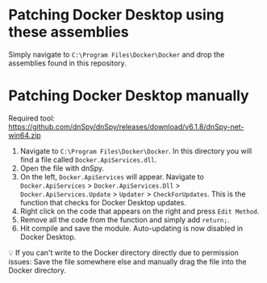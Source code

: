 # Patching Docker Desktop using these assemblies

Simply navigate to `C:\Program Files\Docker\Docker` and drop the assemblies found in this repository.

# Patching Docker Desktop manually

Required tool: https://github.com/dnSpy/dnSpy/releases/download/v6.1.8/dnSpy-net-win64.zip

1. Navigate to `C:\Program Files\Docker\Docker`. In this directory you will find a file called `Docker.ApiServices.dll`.
2. Open the file with dnSpy.
3. On the left, `Docker.ApiServices` will appear. Navigate to `Docker.ApiServices` > `Docker.ApiServices.Dll` > `Docker.ApiServices.Update` > `Updater` > `CheckForUpdates`. This is the function that checks for Docker Desktop updates.
4. Right click on the code that appears on the right and press `Edit Method`.
5. Remove all the code from the function and simply add `return;`.
6. Hit compile and save the module. Auto-updating is now disabled in Docker Desktop.

:bulb: If you can't write to the Docker directory directly due to permission issues: Save the file somewhere else and manually drag the file into the Docker directory.
